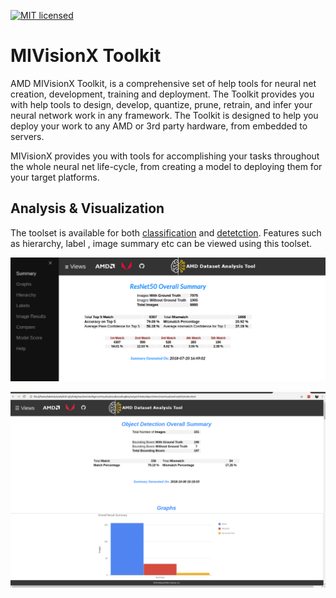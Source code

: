 [![MIT licensed](https://img.shields.io/badge/license-MIT-blue.svg)](https://opensource.org/licenses/MIT)

# MIVisionX Toolkit

AMD MIVisionX Toolkit, is a comprehensive set of help tools for neural net creation, development, training and deployment. The Toolkit provides you with help tools to design, develop, quantize, prune, retrain, and infer your neural network work in any framework. The Toolkit is designed to help you deploy your work to any AMD or 3rd party hardware, from embedded to servers.

MIVisionX provides you with tools for accomplishing your tasks throughout the whole neural net life-cycle, from creating a model to deploying them for your target platforms.

## Analysis & Visualization

The toolset is available for both [classification](analysis_and_visualization/classification#mivisionx---classification-visualization) and [detetction](analysis_and_visualization/bounding_box#mivisionx---object-detection-visualization). Features such as hierarchy, label , image summary etc can be viewed using this toolset.

![picture alt](img/summary-classification.png "Classification Summary")

![picture alt](img/summary-boundingBox.png "Bounding Box Summary")
